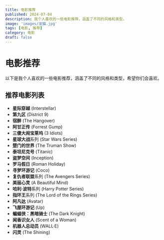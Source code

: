 ```yaml
---
title: 电影推荐
published: 2024-07-04
description: 我个人喜欢的一些电影推荐，涵盖了不同的风格和类型。
image: 'images/龙猫.jpg'
tags: [电影, 推荐]
category: 电影
draft: false 
---
```


# 电影推荐

以下是我个人喜欢的一些电影推荐，涵盖了不同的风格和类型，希望你们会喜欢。

## 推荐电影列表

- **星际穿越** (Interstellar)
- **第九区** (District 9)
- **宿醉** (The Hangover)
- **阿甘正传** (Forrest Gump)
- **三傻大闹宝莱坞** (3 Idiots)
- **星球大战**系列 (Star Wars Series)
- **楚门的世界** (The Truman Show)
- **泰坦尼克号** (Titanic)
- **盗梦空间** (Inception)
- **罗马假日** (Roman Holiday)
- **寻梦环游记** (Coco)
- **复仇者联盟**系列 (The Avengers Series)
- **美丽心灵** (A Beautiful Mind)
- **哈利·波特**系列 (Harry Potter Series)
- **指环王**系列 (The Lord of the Rings Series)
- **阿凡达** (Avatar)
- **飞屋环游记** (Up)
- **蝙蝠侠：黑暗骑士** (The Dark Knight)
- **闻香识女人** (Scent of a Woman)
- **机器人总动员** (WALL·E)
- **闪灵** (The Shining)